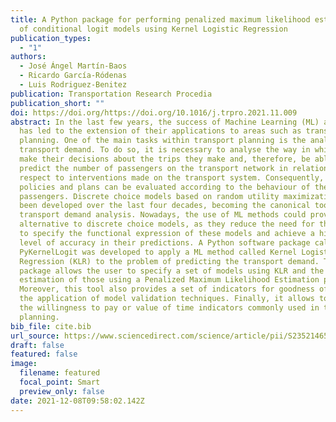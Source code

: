 ```yaml
---
title: A Python package for performing penalized maximum likelihood estimation
  of conditional logit models using Kernel Logistic Regression
publication_types:
  - "1"
authors:
  - José Ángel Martín-Baos
  - Ricardo García-Ródenas
  - Luis Rodriguez-Benitez
publication: Transportation Research Procedia
publication_short: ""
doi: https://doi.org/https://doi.org/10.1016/j.trpro.2021.11.009
abstract: In the last few years, the success of Machine Learning (ML) algorithms
  has led to the extension of their applications to areas such as transport
  planning. One of the main tasks within transport planning is the analysis of
  transport demand. To do so, it is necessary to analyse the way in which users
  make their decisions about the trips they make and, therefore, be able to
  predict the number of passengers on the transport network in relation to
  respect to interventions made on the transport system. Consequently, transport
  policies and plans can be evaluated according to the behaviour of the
  passengers. Discrete choice models based on random utility maximization have
  been developed over the last four decades, becoming the canonical tool for
  transport demand analysis. Nowadays, the use of ML methods could provide an
  alternative to discrete choice models, as they reduce the need for the analyst
  to specify the functional expression of these models and achieve a higher
  level of accuracy in their predictions. A Python software package called
  PyKernelLogit was developed to apply a ML method called Kernel Logistic
  Regression (KLR) to the problem of predicting the transport demand. This
  package allows the user to specify a set of models using KLR and the
  estimation of those using a Penalized Maximum Likelihood Estimation procedure.
  Moreover, this tool also provides a set of indicators for goodness of fit and
  the application of model validation techniques. Finally, it allows to obtain
  the willingness to pay or value of time indicators commonly used in transport
  planning.
bib_file: cite.bib
url_source: https://www.sciencedirect.com/science/article/pii/S2352146521007687
draft: false
featured: false
image:
  filename: featured
  focal_point: Smart
  preview_only: false
date: 2021-12-08T09:58:02.142Z
---
```

